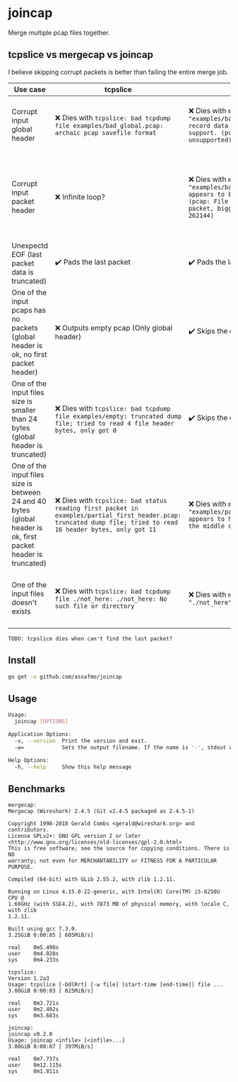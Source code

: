 # joincap

Merge multiple pcap files together.

## tcpslice vs mergecap vs joincap

I believe skipping corrupt packets is better than failing the entire merge job.

| Use case                                                                                                       | tcpslice                                                                                                                                                         | mergecap                                                                                                                                                                     | joincap                                                               | example                                                                                         |
| -------------------------------------------------------------------------------------------------------------- | ---------------------------------------------------------------------------------------------------------------------------------------------------------------- | ---------------------------------------------------------------------------------------------------------------------------------------------------------------------------- | --------------------------------------------------------------------- | ----------------------------------------------------------------------------------------------- |
| Corrupt input global header                                                                                    | :x: Dies with `tcpslice: bad tcpdump file examples/bad_global.pcap: archaic pcap savefile format`                                                                | :x: Dies with `mergecap: The file "examples/bad_global.pcap" contains record data that mergecap doesn't support. (pcap: major version 0 unsupported)`                        | :heavy_check_mark: Skips the corrupt input pcap                       | `examples/bad_global.pcap`                                                                      |
| Corrupt input packet header                                                                                    | :x: Infinite loop?                                                                                                                                               | :x: Dies with `mergecap: The file "examples/bad_first_header.pcap" appears to be damaged or corrupt. (pcap: File has 2368110654-byte packet, bigger than maximum of 262144)` | :heavy_check_mark: Skips the packet and tries to find the next header | `examples/bad_first_header.pcap`                                                                |
| Unexpectd EOF (last packet data is truncated)                                                                  | :heavy_check_mark: Pads the last packet                                                                                                                          | :heavy_check_mark: Pads the last packet                                                                                                                                      | :heavy_check_mark: Pads the last packet                               | `examples/unexpected_eof_on_first_packet.pcap`, `examples/unexpected_eof_on_second_packet.pcap` |
| One of the input pcaps has no packets (global header is ok, no first packet header)                            | :x: Outputs empty pcap (Only global header)                                                                                                                      | :heavy_check_mark: Skips the empty pcap                                                                                                                                      | :heavy_check_mark: Skips the empty input pcap                         | Merge `examples/ok.pcap` with `examples/no_packets.pcap`                                        |
| One of the input files size is smaller than 24 bytes (global header is truncated)                              | :x: Dies with `tcpslice: bad tcpdump file examples/empty: truncated dump file; tried to read 4 file header bytes, only got 0`                                    | :heavy_check_mark: Skips the corrupt pcap                                                                                                                                    | :heavy_check_mark: Skips the corrupt input pcap                       | Merge `examples/ok.pcap` with `examples/empty` or `examples/partial_global_header.pcap`         |
| One of the input files size is between 24 and 40 bytes (global header is ok, first packet header is truncated) | :x: Dies with `tcpslice: bad status reading first packet in examples/partial_first_header.pcap: truncated dump file; tried to read 16 header bytes, only got 11` | :x: Dies with `mergecap: The file "examples/partial_first_header.pcap" appears to have been cut short in the middle of a packet.`                                            | :heavy_check_mark: Skips the corrupt input pcap                       | Merge `examples/ok.pcap` with `examples/empty` or `examples/partial_global_header.pcap`         |
| One of the input files doesn't exists                                                                          | :x: Dies with `tcpslice: bad tcpdump file ./not_here: ./not_here: No such file or directory`                                                                     | :x: Dies with `mergecap: The file "./not_here" doesn't exist.`                                                                                                               | :heavy_check_mark: Skips the non existing input file                  | Merge `examples/ok.pcap` with `./not_here`                                                      |

`TODO: tcpslice dies when can't find the last packet?`

## Install

```bash
go get -u github.com/assafmo/joincap
```

## Usage

```bash
Usage:
  joincap [OPTIONS]

Application Options:
  -v, --version  Print the version and exit.
  -w=            Sets the output filename. If the name is '-', stdout will be used. (default: -)

Help Options:
  -h, --help     Show this help message
```

## Benchmarks

```
mergecap:
Mergecap (Wireshark) 2.4.5 (Git v2.4.5 packaged as 2.4.5-1)

Copyright 1998-2018 Gerald Combs <gerald@wireshark.org> and contributors.
License GPLv2+: GNU GPL version 2 or later <http://www.gnu.org/licenses/old-licenses/gpl-2.0.html>
This is free software; see the source for copying conditions. There is NO
warranty; not even for MERCHANTABILITY or FITNESS FOR A PARTICULAR PURPOSE.

Compiled (64-bit) with GLib 2.55.2, with zlib 1.2.11.

Running on Linux 4.15.0-22-generic, with Intel(R) Core(TM) i5-8250U CPU @
1.60GHz (with SSE4.2), with 7873 MB of physical memory, with locale C, with zlib
1.2.11.

Built using gcc 7.3.0.
3.25GiB 0:00:05 [ 605MiB/s]

real    0m5.498s
user    0m4.028s
sys     0m4.233s

tcpslice:
Version 1.2a3
Usage: tcpslice [-DdlRrt] [-w file] [start-time [end-time]] file ...
3.00GiB 0:00:03 [ 825MiB/s]

real    0m3.721s
user    0m2.402s
sys     0m3.683s

joincap:
joincap v0.2.0
Usage: joincap <infile> [<infile>...]
3.00GiB 0:00:07 [ 397MiB/s]

real    0m7.737s
user    0m12.115s
sys     0m1.811s
```
